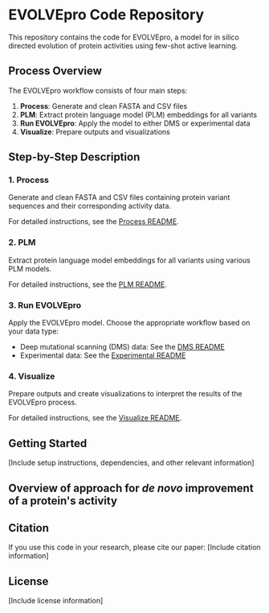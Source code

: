 # EVOLVEpro Code Repository

This repository contains the code for EVOLVEpro, a model for in silico directed evolution of protein activities using few-shot active learning.

## Process Overview

The EVOLVEpro workflow consists of four main steps:

1. **Process**: Generate and clean FASTA and CSV files
2. **PLM**: Extract protein language model (PLM) embeddings for all variants
3. **Run EVOLVEpro**: Apply the model to either DMS or experimental data
4. **Visualize**: Prepare outputs and visualizations

## Step-by-Step Description

### 1. Process

Generate and clean FASTA and CSV files containing protein variant sequences and their corresponding activity data.

For detailed instructions, see the [Process README](scripts/process/README.md).

### 2. PLM

Extract protein language model embeddings for all variants using various PLM models.

For detailed instructions, see the [PLM README](scripts/plm/README.md).

### 3. Run EVOLVEpro

Apply the EVOLVEpro model. Choose the appropriate workflow based on your data type:
- Deep mutational scanning (DMS) data: See the [DMS README](scripts/dms/README.md)
- Experimental data: See the [Experimental README](scripts/experimental/README.md)

### 4. Visualize

Prepare outputs and create visualizations to interpret the results of the EVOLVEpro process.

For detailed instructions, see the [Visualize README](scripts/visualize/README.md).

## Getting Started

[Include setup instructions, dependencies, and other relevant information]

## Overview of approach for *de novo* improvement of a protein's activity

## Citation

If you use this code in your research, please cite our paper:
[Include citation information]

## License

[Include license information]